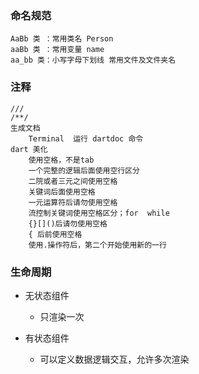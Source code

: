 
### 命名规范
	AaBb 类 ：常用类名 Person
	aaBb 类 ：常用变量 name
	aa_bb 类：小写字母下划线 常用文件及文件夹名

### 注释
	///
	/**/
	生成文档
		Terminal  运行 dartdoc 命令
	dart 美化
		使用空格，不是tab
		一个完整的逻辑后面使用空行区分
		二院或者三元之间使用空格
		关键词后面使用空格
		一元运算符后请勿使用空格
		流控制关键词使用空格区分；for  while
		{}[]()后请勿使用空格
		{ 后前使用空格
		使用.操作符后，第二个开始使用新的一行

### 生命周期
* 无状态组件
	* 只渲染一次

* 有状态组件
	* 可以定义数据逻辑交互，允许多次渲染